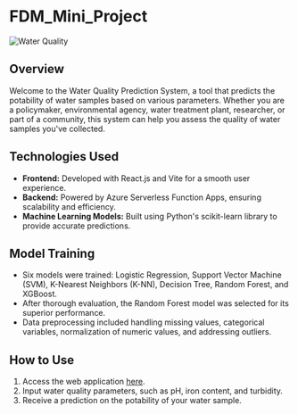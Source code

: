 # FDM_Mini_Project

![Water Quality](https://example.com/water_quality_image.jpg)

## Overview
Welcome to the Water Quality Prediction System, a tool that predicts the potability of water samples based on various parameters. Whether you are a policymaker, environmental agency, water treatment plant, researcher, or part of a community, this system can help you assess the quality of water samples you've collected.

## Technologies Used
- **Frontend:** Developed with React.js and Vite for a smooth user experience.
- **Backend:** Powered by Azure Serverless Function Apps, ensuring scalability and efficiency.
- **Machine Learning Models:** Built using Python's scikit-learn library to provide accurate predictions.

## Model Training
- Six models were trained: Logistic Regression, Support Vector Machine (SVM), K-Nearest Neighbors (K-NN), Decision Tree, Random Forest, and XGBoost.
- After thorough evaluation, the Random Forest model was selected for its superior performance.
- Data preprocessing included handling missing values, categorical variables, normalization of numeric values, and addressing outliers.

## How to Use
1. Access the web application [here](https://lemon-bush-0a7f9860f.3.azurestaticapps.net/).
2. Input water quality parameters, such as pH, iron content, and turbidity.
3. Receive a prediction on the potability of your water sample.
